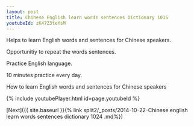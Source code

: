 ```yaml
---
layout: post
title: Chinese English learn words sentences Dictionary 1015 
youtubeId: zK47Z3teYsM
---
```

 
 
Helps to learn English words and sentences for Chinese speakers.

Opportunitiy to repeat the words sentences. 

Practice English language. 
 
10 minutes practice every day. 
 
How to learn English words and sentences for Chinese speakers 
 
{% include youtubePlayer.html id=page.youtubeId %}
 
 
[Next]({{ site.baseurl }}{% link  split2/_posts/2014-10-22-Chinese english learn words sentences dictionary 1024 .md%})
 

